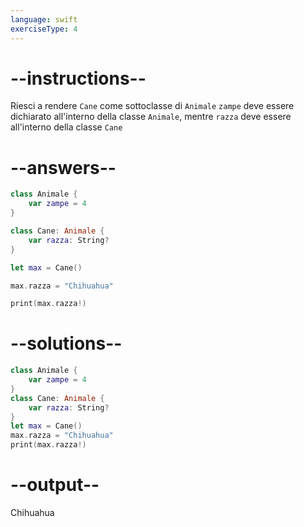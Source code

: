 ```yaml
---
language: swift
exerciseType: 4
---
```


# --instructions--

Riesci a rendere `Cane` come sottoclasse di `Animale`
`zampe` deve essere dichiarato all'interno della classe `Animale`, mentre `razza` deve essere all'interno della classe `Cane`

# --answers--

```swift
class Animale {
    var zampe = 4
}
```

```swift
class Cane: Animale {
    var razza: String?
}
```

```swift
let max = Cane()
```

```swift
max.razza = "Chihuahua"
```

```swift
print(max.razza!)
```

# --solutions--

```swift
class Animale {
    var zampe = 4
}
class Cane: Animale {
    var razza: String?
}
let max = Cane()
max.razza = "Chihuahua"
print(max.razza!)
```

# --output--

Chihuahua
